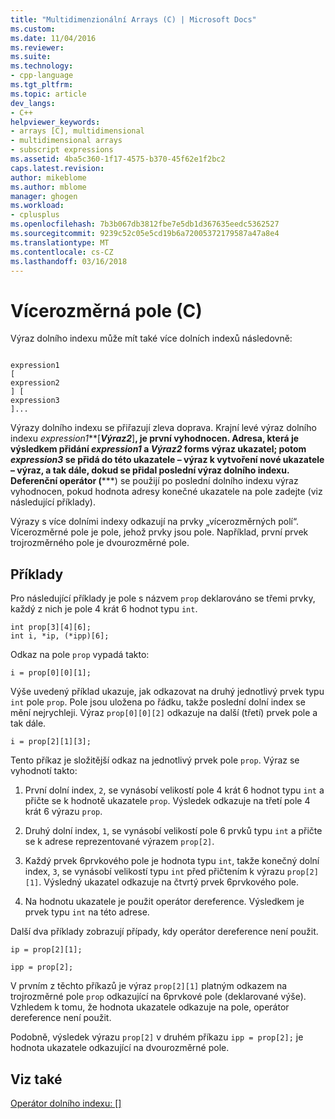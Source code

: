 ```yaml
---
title: "Multidimenzionální Arrays (C) | Microsoft Docs"
ms.custom: 
ms.date: 11/04/2016
ms.reviewer: 
ms.suite: 
ms.technology:
- cpp-language
ms.tgt_pltfrm: 
ms.topic: article
dev_langs:
- C++
helpviewer_keywords:
- arrays [C], multidimensional
- multidimensional arrays
- subscript expressions
ms.assetid: 4ba5c360-1f17-4575-b370-45f62e1f2bc2
caps.latest.revision: 
author: mikeblome
ms.author: mblome
manager: ghogen
ms.workload:
- cplusplus
ms.openlocfilehash: 7b3b067db3812fbe7e5db1d367635eedc5362527
ms.sourcegitcommit: 9239c52c05e5cd19b6a72005372179587a47a8e4
ms.translationtype: MT
ms.contentlocale: cs-CZ
ms.lasthandoff: 03/16/2018
---
```

# <a name="multidimensional-arrays-c"></a>Vícerozměrná pole (C)
Výraz dolního indexu může mít také více dolních indexů následovně:  
  
```  
  
expression1  
[  
expression2  
] [  
expression3  
]...  
```  
  
 Výrazy dolního indexu se přiřazují zleva doprava. Krajní levé výraz dolního indexu *expression1***[***Výraz2***]**, je první vyhodnocen. Adresa, která je výsledkem přidání *expression1* a *Výraz2* forms výraz ukazatel; potom *expression3* se přidá do této ukazatele – výraz k vytvoření nové ukazatele – výraz, a tak dále, dokud se přidal poslední výraz dolního indexu. Deferenční operátor (**\***) se použijí po poslední dolního indexu výraz vyhodnocen, pokud hodnota adresy konečné ukazatele na pole zadejte (viz následující příklady).  
  
 Výrazy s více dolními indexy odkazují na prvky „vícerozměrných polí“. Vícerozměrné pole je pole, jehož prvky jsou pole. Například, první prvek trojrozměrného pole je dvourozměrné pole.  
  
## <a name="examples"></a>Příklady  
 Pro následující příklady je pole s názvem `prop` deklarováno se třemi prvky, každý z nich je pole 4 krát 6 hodnot typu `int`.  
  
```  
int prop[3][4][6];  
int i, *ip, (*ipp)[6];  
```  
  
 Odkaz na pole `prop` vypadá takto:  
  
```  
i = prop[0][0][1];  
```  
  
 Výše uvedený příklad ukazuje, jak odkazovat na druhý jednotlivý prvek typu `int` pole `prop`. Pole jsou uložena po řádku, takže poslední dolní index se mění nejrychleji. Výraz `prop[0][0][2]` odkazuje na další (třetí) prvek pole a tak dále.  
  
```  
i = prop[2][1][3];  
```  
  
 Tento příkaz je složitější odkaz na jednotlivý prvek pole `prop`. Výraz se vyhodnotí takto:  
  
1.  První dolní index, `2`, se vynásobí velikostí pole 4 krát 6 hodnot typu `int` a přičte se k hodnotě ukazatele `prop`. Výsledek odkazuje na třetí pole 4 krát 6 výrazu `prop`.  
  
2.  Druhý dolní index, `1`, se vynásobí velikostí pole 6 prvků typu `int` a přičte se k adrese reprezentované výrazem `prop[2]`.  
  
3.  Každý prvek 6prvkového pole je hodnota typu `int`, takže konečný dolní index, `3`, se vynásobí velikostí typu `int` před přičtením k výrazu `prop[2][1]`. Výsledný ukazatel odkazuje na čtvrtý prvek 6prvkového pole.  
  
4.  Na hodnotu ukazatele je použit operátor dereference. Výsledkem je prvek typu `int` na této adrese.  
  
 Další dva příklady zobrazují případy, kdy operátor dereference není použit.  
  
```  
ip = prop[2][1];  
  
ipp = prop[2];  
```  
  
 V prvním z těchto příkazů je výraz `prop[2][1]` platným odkazem na trojrozměrné pole `prop` odkazující na 6prvkové pole (deklarované výše). Vzhledem k tomu, že hodnota ukazatele odkazuje na pole, operátor dereference není použit.  
  
 Podobně, výsledek výrazu `prop[2]` v druhém příkazu `ipp = prop[2];` je hodnota ukazatele odkazující na dvourozměrné pole.  
  
## <a name="see-also"></a>Viz také  
 [Operátor dolního indexu: []](../cpp/subscript-operator.md)